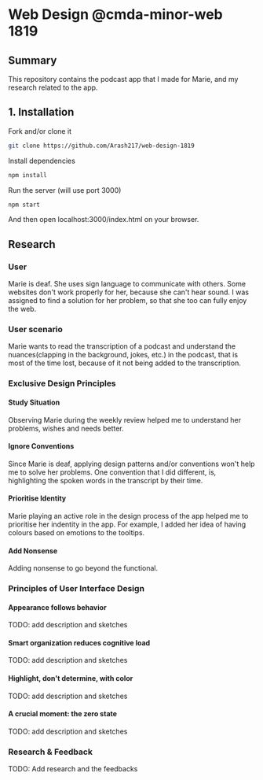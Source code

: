 # Web Design @cmda-minor-web 1819

## Summary
This repository contains the podcast app that I made for Marie, and my research related to the app.

## 1. Installation

Fork and/or clone it
```bash
git clone https://github.com/Arash217/web-design-1819
```

Install dependencies
```bash
npm install
```

Run the server (will use port 3000)
```bash
npm start
```

And then open localhost:3000/index.html on your browser.

## Research

### User
Marie is deaf. She uses sign language to communicate with others. 
Some websites don't work properly for her, because she can't hear sound.
I was assigned to find a solution for her problem, so that she too can fully enjoy the web.

### User scenario
Marie wants to read the transcription of a podcast and understand the nuances(clapping in the background, jokes, etc.) in the podcast, that is most of the time lost, because of it not being added to the transcription.

### Exclusive Design Principles

#### Study Situation
Observing Marie during the weekly review helped me to understand her problems, wishes and needs better.

#### Ignore Conventions
Since Marie is deaf, applying design patterns and/or conventions won't help me to solve her problems.
One convention that I did different, is, highlighting the spoken words in the transcript by their time.

#### Prioritise Identity
Marie playing an active role in the design process of the app helped me to prioritise her indentity in the app.
For example, I added her idea of having colours based on emotions to the tooltips.

#### Add Nonsense
Adding nonsense to go beyond the functional.

### Principles of User Interface Design

#### Appearance follows behavior

TODO: add description and sketches

#### Smart organization reduces cognitive load

TODO: add description and sketches

#### Highlight, don't determine, with color

TODO: add description and sketches

#### A crucial moment: the zero state

TODO: add description and sketches

### Research & Feedback 

TODO: Add research and the feedbacks

